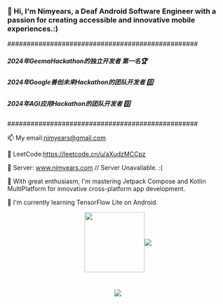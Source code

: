### 👋 Hi, I'm Nimyears, a Deaf Android Software Engineer with a passion for creating accessible and innovative mobile experiences.:)

#################################################

##### 2024年GeemaHackathon的独立开发者  第一名🏆
##### 2024年Google善创未来Hackathon的团队开发者  0️⃣
##### 2024年AGI应用Hackathon的团队开发者   0️⃣

#################################################

📫 My email:nimyears@gmail.com 

👹 LeetCode:https://leetcode.cn/u/aXudzMCCpz

🌟 Server: www.nimyears.com // Server Unavailable. :(

🌱 With great enthusiasm, I'm mastering Jetpack Compose and Kotlin MultiPlatform for innovative cross-platform app development.

🌴 I'm currently learning TensorFlow Lite on Android.





<div align="center" style="display: flex; justify-content: center; align-items: center;">
  <img height="137px" src="https://github-readme-stats.vercel.app/api?username=jienian&hide_title=true&hide_border=true&show_icons=true&line_height=21&text_color=000&icon_color=000&bg_color=0,ea6161,ffc64d,fffc4d,52fa5a&theme=graywhite" />
  <img src="https://github-readme-stats.vercel.app/api/top-langs/?username=jienian&hide_title=true&hide_border=true&layout=compact&langs_count=6&text_color=000&icon_color=fff&bg_color=0,52fa5a,4dfcff,c64dff&theme=graywhite" />
</div>

<h1 align="center"> <a href="https://sunguoqi.com/"> <img src="https://readme-typing-svg.herokuapp.com/?lines=print(%22Hello%2C%20Nimyears!%22);祝您今天愉快!&center=true&size=27"> </a> </h1>

<!--
**jienian/jienian** is a ✨ _special_ ✨ repository because its `README.md` (this file) appears on your GitHub profile.

Here are some ideas to get you started:

- 🔭 I’m currently working on ...
- 🌱 I’m currently learning ...
- 👯 I’m looking to collaborate on ...
- 🤔 I’m looking for help with ...
- 💬 Ask me about ...
- 📫 How to reach me: ...
- 😄 Pronouns: ...
- ⚡ Fun fact: ...
-->
